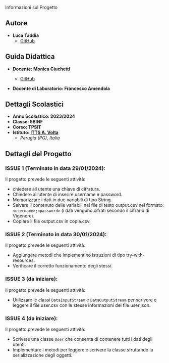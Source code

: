  Informazioni sul Progetto

## Autore
- **Luca Taddia**
  - [GitHub](https://github.com/LucaTadd00)

## Guida Didattica
- **Docente: Monica Ciuchetti**
  - [GitHub](https://github.com/mciuchetti)

- **Docente di Laboratorio: Francesco Amendola**

## Dettagli Scolastici
- **Anno Scolastico: 2023/2024**
- **Classe: 5BINF**
- **Corso: TPSIT**
- **Istituto: [ITTS A. Volta](https://www.avoltapg.edu.it/)**
  - *Perugia (PG), Italia*

## Dettagli del Progetto

### ISSUE 1 (Terminato in data 29/01/2024):

Il progetto prevede le seguenti attività:
- chiedere all utente una chiave di cifratura.
- Chiedere all’utente di inserire username e password.
- Memorizzare i dati in due variabili di tipo String.
- Salvare il contenuto delle variabili nel file di testo output.csv nel formato: `<username>;<password>` (i dati vengono cifrati secondo il cifrario di Vigénere).
- Copiare il file output.csv in copia.csv.

### ISSUE 2 (Terminato in data 30/01/2024):

Il progetto prevede le seguenti attività:
- Aggiungere metodi che implementino istruzioni di tipo try-with-resources.
- Verificare il corretto funzionamento degli stessi.

### ISSUE 3 (da iniziare):

Il progetto prevede le seguenti attività:
- Utilizzare le classi `DataInputStream` e `DataOutputStream` per scrivere e leggere il file user.csv con le stesse informazioni del file user.json.

### ISSUE 4 (da iniziare):

Il progetto prevede le seguenti attività:
- Scrivere una classe `User` che consenta di contenere tutti i dati degli utenti.
- Implementare i metodi per leggere e scrivere la classe sfruttando la serializzazione degli oggetti.

